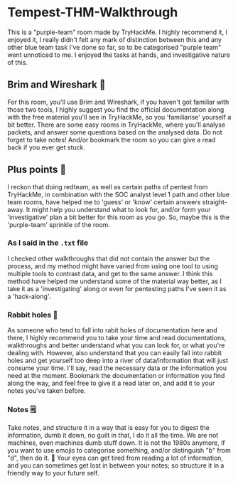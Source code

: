 # Tempest-THM-Walkthrough
This is a "purple-team" room made by TryHackMe. I highly recommend it, I enjoyed it, I really didn't felt any mark of distinction between this and any other blue team task I've done so far, so to be categorised "purple team" went unnoticed to me. I enjoyed the tasks at hands, and investigative nature of this.



## Brim and Wireshark 🦈

For this room, you'll use Brim and Wireshark, if you haven't got familiar with those two tools, I highly suggest you find the official documentation along with the free material you'll see in TryHackMe, so you 'familiarise' yourself a bit better. There are some easy rooms in TryHackMe, where you'll analyse packets, and answer some questions based on the analysed data. Do not forget to take notes! And/or bookmark the room so you can give a read back if you ever get stuck.



## Plus points 💯

I reckon that doing redteam, as well as certain paths of pentest from TryHackMe, in combination with the SOC analyst level 1 path and other blue team rooms, have helped me to 'guess' or 'know' certain answers straight-away.
It might help you understand what to look for, and/or form your 'investigative' plan a bit better for this room as you go. So, maybe this is the 'purple-team' sprinkle of the room.


### As I said in the `.txt` file

I checked other walkthroughs that did not contain the answer but the process, and my method might have varied from using one tool to using multiple tools to contrast data, and get to the same answer. 
I think this method have helped me understand some of the material way better, as I take it as a 'investigating' along or even for pentesting paths I've seen it as a 'hack-along'. 


### Rabbit holes 🐰

As someone who tend to fall into rabit holes of documentation here and there, I highly recommend you to take your time and read documentations, walkthroughs and better understand what you can look for, or what you're dealing with.
However, also understand that you can easily fall into rabbit holes and get yourself too deep into a river of data/information that will just consume your time. I'll say, read the necessary data or the information you need at the moment. 
Bookmark the documentation or information you find along the way, and feel free to give it a read later on, and add it to your notes you've taken before.


### Notes 🗒️

Take notes, and structure it in a way that is easy for you to digest the information, dumb it down, no guilt in that, I do it all the time. We are not machines, even machines dumb stuff down. 
It is not the 1980s anymore, if you want to use emojis to categorise something, and/or distinguish "b" from "d", then do it. 🤌 Your eyes can get tired from reading a lot of information, and you can sometimes get lost in between your notes;
so structure it in a friendly way to your future self.



